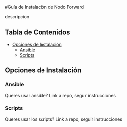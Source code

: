 #Guía de Instalación de Nodo Forward

descripcion

## Tabla de Contenidos
  * [Opciones de Instalación](#opciones-de-instalación)
    * [Ansible](#ansible)
    * [Scripts](#scripts)

## Opciones de Instalación

### Ansible

Queres usar ansible? Link a repo, seguir instrucciones

### Scripts

Queres usar los scripts? Link a repo, seguir instrucciones